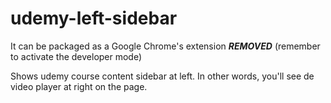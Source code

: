 # udemy-left-sidebar

It can be packaged as a Google Chrome's extension ***REMOVED*** (remember to activate the developer mode)

Shows udemy course content sidebar at left. In other words, you'll see de video player at right on the page.
